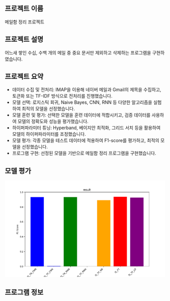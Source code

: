 ## 프로젝트 이름
메일함 정리 프로젝트

## 프로젝트 설명
어느새 쌓인 수십, 수백 개의 메일 중 중요 문서만 제외하고 삭제하는 프로그램을 구현하였습니다.

## 프로젝트 요약
- 데이터 수집 및 전처리: IMAP을 이용해 네이버 메일과 Gmail의 제목을 수집하고, 토큰화 또는 TF-IDF 방식으로 전처리를 진행했습니다.
- 모델 선택: 로지스틱 회귀, Naive Bayes, CNN, RNN 등 다양한 알고리즘을 실험하여 최적의 모델을 선정했습니다.
- 모델 훈련 및 평가: 선택한 모델을 훈련 데이터에 적합시키고, 검증 데이터를 사용하여 모델의 정확도와 성능을 평가했습니다.
- 하이퍼파라미터 튜닝: Hyperband, 베이지안 최적화, 그리드 서치 등을 활용하여 모델의 하이퍼파라미터를 조정했습니다.
- 모델 평가: 각종 모델을 테스트 데이터에 적용하여 F1-score를 평가하고, 최적의 모델을 선정했습니다.
- 프로그램 구현: 선정된 모델을 기반으로 메일함 정리 프로그램을 구현했습니다.

## 모델 평가
![Example Graph](graph.png)

## 프로그램 정보
